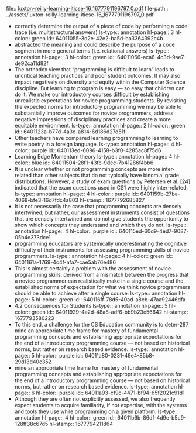 file:: [luxton-reilly-learning-iticse-16_1677791196797_0.pdf](../assets/luxton-reilly-learning-iticse-16_1677791196797_0.pdf)
file-path:: ../assets/luxton-reilly-learning-iticse-16_1677791196797_0.pdf

- correctly determine the output of a piece of code by performing a code trace (i.e. multistructural answers)
  ls-type:: annotation
  hl-page:: 3
  hl-color:: green
  id:: 64011055-3d2e-42e2-ba5d-ba3364392c4b
- abstracted the meaning and could describe the purpose of a code segment in more general terms (i.e. relational answers)
  ls-type:: annotation
  hl-page:: 3
  hl-color:: green
  id:: 64011066-aca6-4c3d-9ae7-de92ca11d82f
- The orthodox view that “programming is difficult to learn” leads to uncritical teaching practices and poor student outcomes. It may also impact negatively on diversity and equity within the Computer Science discipline. But learning to program is easy — so easy that children can do it. We make our introductory courses difficult by establishing unrealistic expectations for novice programming students. By revisiting the expected norms for introductory programming we may be able to substantially improve outcomes for novice programmers, address negative impressions of disciplinary practices and create a more equitable environment.
  ls-type:: annotation
  hl-page:: 2
  hl-color:: green
  id:: 6401123a-b77d-4a3c-a814-6d186d27d51f
- Other teachers have compared learning programming to learning to write poetry in a foreign language.
  ls-type:: annotation
  hl-page:: 4
  hl-color:: purple
  id:: 640113ed-6096-4158-b3f0-4285ac8f75d6
- Learning Edge Momentum theory
  ls-type:: annotation
  hl-page:: 4
  hl-color:: blue
  id:: 64011504-28f1-43fc-9dec-7b41286f4bb6
- It is unclear whether or not programming concepts are more inter-related than other subjects that do not typically have binomial grade distributions. However, a study of exam questions by Petersen et al. [24] indicated that the exam questions used in CS1 were highly inter-related,
  ls-type:: annotation
  hl-page:: 4
  hl-color:: purple
  id:: 6401159b-27ba-4068-bfe3-16d7fdc4a803
  hl-stamp:: 1677792685827
- It is not necessarily the case that programming concepts are densely intertwined, but rather, our assessment instruments consist of questions that are densely intertwined and do not give students the opportunity to show which concepts they understand and which they do not.
  ls-type:: annotation
  hl-page:: 4
  hl-color:: purple
  id:: 640115ed-60d9-4ed7-9087-05b4e373dce1
- programming educators are systemically underestimating the cognitive difficulty of their instruments for assessing programming skills of novice programmers.
  ls-type:: annotation
  hl-page:: 4
  hl-color:: green
  id:: 6401161a-1769-4c4f-afa7-cae5ab76e486
- This is almost certainly a problem with the assessment of novice programming skills, derived from a mismatch between the progress that a novice programmer can realistically make in a single course and the established norms of expectation for what we think novice programmers should be able to achieve after a single course.
  ls-type:: annotation
  hl-page:: 5
  hl-color:: green
  id:: 640116ff-78d5-40ad-a8cb-47aa92446dfa
- 4.2 Consequences for Students
  ls-type:: annotation
  hl-page:: 5
  hl-color:: green
  id:: 64011929-4a2d-48a8-adf6-bb9b23e56642
  hl-stamp:: 1677793580223
- To this end, a challenge for the CS Education community is to deter-287 mine an appropriate time frame for mastery of fundamental programming concepts and establishing appropriate expectations for the end of a introductory programming course — not based on historical norms, but rather on research based evidence.
  ls-type:: annotation
  hl-page:: 5
  hl-color:: purple
  id:: 64011a80-0231-49e4-85b8-29d13d40c352
- mine an appropriate time frame for mastery of fundamental programming concepts and establishing appropriate expectations for the end of a introductory programming course — not based on historical norms, but rather on research based evidence.
  ls-type:: annotation
  hl-page:: 6
  hl-color:: purple
  id:: 64011a93-cf9c-4471-bf94-65f2021c91d1
- Although they are often not explicitly assessed, we also frequently expect students to acquire familiarity, if not expertise, with the systems and tools they use while programming on a given platform.
  ls-type:: annotation
  hl-page:: 4
  hl-color:: green
  id:: 64011b6b-86df-4d9e-b5c9-128ff38c67d5
  hl-stamp:: 1677794211864